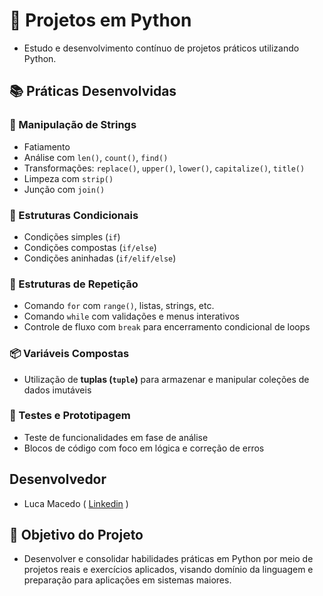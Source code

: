 # 🐍 Projetos em Python
- Estudo e desenvolvimento contínuo de projetos práticos utilizando Python.

## 📚 Práticas Desenvolvidas
### 🧵 Manipulação de Strings
- Fatiamento
- Análise com `len()`, `count()`, `find()`
- Transformações: `replace()`, `upper()`, `lower()`, `capitalize()`, `title()`
- Limpeza com `strip()`
- Junção com `join()`

### 🧠 Estruturas Condicionais
- Condições simples (`if`)
- Condições compostas (`if/else`)
- Condições aninhadas (`if/elif/else`)

### 🔁 Estruturas de Repetição
- Comando `for` com `range()`, listas, strings, etc.
- Comando `while` com validações e menus interativos
- Controle de fluxo com `break` para encerramento condicional de loops

### 📦 Variáveis Compostas
- Utilização de **tuplas (`tuple`)** para armazenar e manipular coleções de dados imutáveis

### 🧪 Testes e Prototipagem
- Teste de funcionalidades em fase de análise
- Blocos de código com foco em lógica e correção de erros
 
## Desenvolvedor 
- Luca Macedo ( <a href="https://www.linkedin.com/in/luca-macedo-659124219/">Linkedin</a> )

## 🎯 Objetivo do Projeto
- Desenvolver e consolidar habilidades práticas em Python por meio de projetos reais e exercícios aplicados, visando domínio da linguagem e preparação para aplicações em sistemas maiores.
